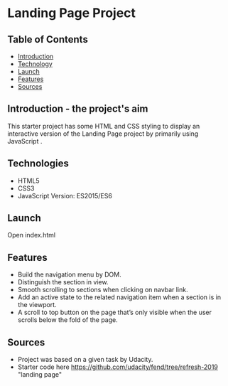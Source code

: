 # Landing Page Project

## Table of Contents

* [Introduction](#Introduction)
* [Technology](#Technology)
* [Launch](#Launch)
* [Features](#Features)
* [Sources](#Sources)

## Introduction - the project's aim
This starter project has some HTML and CSS styling to display an interactive version of the Landing Page project by primarily using JavaScript .

## Technologies
* HTML5
* CSS3
* JavaScript Version: ES2015/ES6

## Launch
Open index.html

## Features
* Build the navigation menu by DOM.
* Distinguish the section in view.
* Smooth scrolling to sections when clicking on navbar link.
* Add an active state to the related navigation item when a section is in the viewport.
* A scroll to top button on the page that’s only visible when the user scrolls below the fold of the page.

## Sources
* Project was based on a given task by Udacity.
* Starter code here https://github.com/udacity/fend/tree/refresh-2019 "landing page"